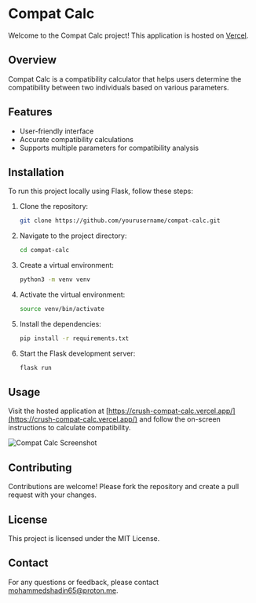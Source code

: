 # Compat Calc

Welcome to the Compat Calc project! This application is hosted on [Vercel](https://crush-compat-calc.vercel.app/).

## Overview

Compat Calc is a compatibility calculator that helps users determine the compatibility between two individuals based on various parameters.

## Features

- User-friendly interface
- Accurate compatibility calculations
- Supports multiple parameters for compatibility analysis

## Installation

To run this project locally using Flask, follow these steps:

1. Clone the repository:
    ```bash
    git clone https://github.com/yourusername/compat-calc.git
    ```
2. Navigate to the project directory:
    ```bash
    cd compat-calc
    ```
3. Create a virtual environment:
    ```bash
    python3 -m venv venv
    ```
4. Activate the virtual environment:
    ```bash
    source venv/bin/activate
    ```
5. Install the dependencies:
    ```bash
    pip install -r requirements.txt
    ```
6. Start the Flask development server:
    ```bash
    flask run
    ```

## Usage

Visit the hosted application at [https://crush-compat-calc.vercel.app/](https://crush-compat-calc.vercel.app/) and follow the on-screen instructions to calculate compatibility.

![Compat Calc Screenshot](https://crush-compat-calc.vercel.app/main.png)

## Contributing

Contributions are welcome! Please fork the repository and create a pull request with your changes.

## License

This project is licensed under the MIT License.

## Contact

For any questions or feedback, please contact [mohammedshadin65@proton.me](mailto:mohammedshadin65@proton.me).
